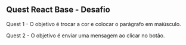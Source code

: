 ## Quest React Base - Desafio

Quest 1 - O objetivo é trocar a cor e colocar o parágrafo em maiúsculo.

Quest 2 - O objetivo é enviar uma mensagem ao clicar no botão.

